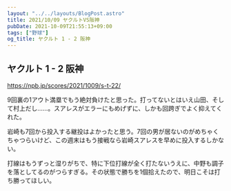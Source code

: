 ```yaml
---
layout: "../../layouts/BlogPost.astro"
title: 2021/10/09 ヤクルトVS阪神
pubDate: 2021-10-09T21:55:13+09:00
tags: ["野球"]
og_title: ヤクルト 1 - 2 阪神
---
```


## ヤクルト 1 - 2 阪神

https://npb.jp/scores/2021/1009/s-t-22/


9回裏の1アウト満塁でもう絶対負けたと思った。打ってないとはいえ山田、そして村上だし……。スアレスがエラーにもめげずに、しかも回跨ぎでよく抑えてくれた。

岩崎も7回から投入する継投はよかったと思う。7回の男が居ないのがめちゃくちゃつらいけど、この週末はもう接戦なら岩崎スアレスを早めに投入するしかない。

打線はもうずっと湿りがちで、特に下位打線が全く打たないうえに、中野も調子を落としてるのがつらすぎる。その状態で勝ちを1個拾えたので、明日こそは打ち勝ってほしい。